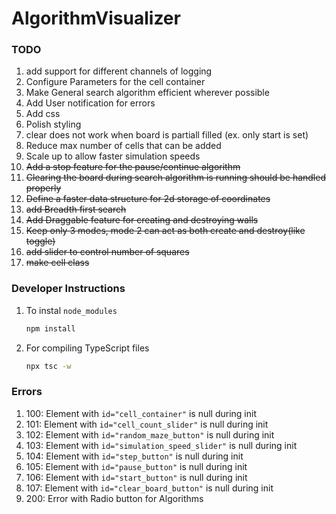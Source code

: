 # AlgorithmVisualizer

### TODO
1) add support for different channels of logging
1) Configure Parameters for the cell container
1) Make General search algorithm efficient wherever possible
1) Add User notification for errors
1) Add css
1) Polish styling
1) clear does not work when board is partiall filled (ex. only start is set)
1) Reduce max number of cells that can be added
1) Scale up to allow faster simulation speeds
1) ~~Add a stop feature for the pause/continue algorithm~~
1) ~~Clearing the board during search algorithm is running should be handled properly~~
1) ~~Define a faster data structure for 2d storage of coordinates~~
1) ~~add Breadth first search~~
1) ~~Add Draggable feature for creating and destroying walls~~
1) ~~Keep only 3 modes, mode 2 can act as both create and destroy(like toggle)~~
1) ~~add slider to control number of squares~~
1) ~~make cell class~~


### Developer Instructions

1) To instal `node_modules`
    ```BASH
    npm install
    ```
1) For compiling TypeScript files
    ```BASH
    npx tsc -w
    ```

### Errors
1) 100: Element with `id="cell_container"` is null during init
1) 101: Element with `id="cell_count_slider"` is null during init
1) 102: Element with `id="random_maze_button"` is null during init
1) 103: Element with `id="simulation_speed_slider"` is null during init
1) 104: Element with `id="step_button"` is null during init
1) 105: Element with `id="pause_button"` is null during init
1) 106: Element with `id="start_button"` is null during init
1) 107: Element with `id="clear_board_button"` is null during init
1) 200: Error with Radio button for Algorithms
